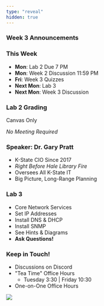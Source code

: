 ```yaml
---
type: "reveal"
hidden: true
---
```


<section>
	<h3>Week 3 Announcements</h3>
</section>
<section>
	<h3>This Week</h3>
	<ul>
		<li><b>Mon</b>: Lab 2 Due 7 PM</li>
		<li><b>Mon</b>: Week 2 Discussion 11:59 PM</li>
		<li><b>Fri</b>: Week 3 Quizzes</li>
		<li><b>Next Mon</b>: Lab 3</li>
		<li><b>Next Mon</b>: Week 3 Discussion</li>
	</ul>
</section>
<section>
	<h3>Lab 2 Grading</h3>
	<p>Canvas Only</p>
	<p><i>No Meeting Required</i></p>
</section>
<section>
	<h3>Speaker: Dr. Gary Pratt</h3>
	<ul>
		<li>K-State CIO Since 2017</li>
		<li><i>Right Before Hale Library Fire</i></li>
		<li>Oversees All K-State IT</li>
		<li>Big Picture, Long-Range Planning</li>
	</ul>
</section>
<section>
	<h3>Lab 3</h3>
	<ul>
	  <li>Core Network Services</li>
	  <li>Set IP Addresses</li>
	  <li>Install DNS & DHCP</li>
	  <li>Install SNMP</li>
	  <li>See Hints & Diagrams</li>
	  <li><b>Ask Questions!</b></li>
	</ul>
</section>
<section>
	<h3>Keep in Touch!</h3>
	<ul>
	  <li>Discussions on Discord</li>
	  <li>"Tea Time" Office Hours<ul>
	  <li>Tuesday 3:30 | Friday 10:30</li>
	  </ul></li>
	  <li>One-on-One Office Hours</li>
	</ul>
</section>
<section>
  <img class="stretch" src="https://media.giphy.com/media/xUA7aRuBrh8DNTVcze/giphy.gif">
</section>